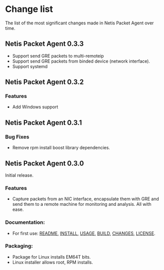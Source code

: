 # Change list

The list of the most significant changes made in Netis Packet Agent over time.

## Netis Packet Agent 0.3.3
* Support send GRE packets to multi-remoteip
* Support send GRE packets from binded device (network interface).
* Support systemd

## Netis Packet Agent 0.3.2

### Features
* Add Windows support

## Netis Packet Agent 0.3.1

### Bug Fixes
* Remove rpm install boost library dependencies.


## Netis Packet Agent 0.3.0

Initial release.

### Features
* Capture packets from an NIC interface, encapsulate them with GRE and send them to a remote machine for monitoring and analysis. All with ease.

### Documentation:

* For first use: [README](README.md), [INSTALL](INSTALL.md), [USAGE](USAGE.md), [BUILD](BUILD.md), [CHANGES](CHANGES.md), [LICENSE](LICENSE.md).

### Packaging:

* Package for Linux installs EM64T bits.
* Linux installer allows root, RPM installs.
